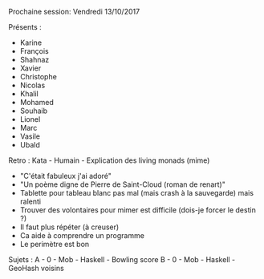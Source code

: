 Prochaine session: Vendredi 13/10/2017

Présents :
- Karine
- François
- Shahnaz
- Xavier
- Christophe
- Nicolas
- Khalil
- Mohamed
- Souhaib
- Lionel
- Marc
- Vasile
- Ubald



Retro : Kata - Humain - Explication des living monads (mime)

- "C'était fabuleux j'ai adoré"
- "Un poème digne de Pierre de Saint-Cloud (roman de renart)"
- Tablette pour tableau blanc pas mal (mais crash à la sauvegarde) mais ralenti
- Trouver des volontaires pour mimer est difficile (dois-je forcer le destin ?)
- Il faut plus répéter (à creuser)
- Ca aide à comprendre un programme
- Le perimètre est bon

Sujets :
A - 0 - Mob - Haskell - Bowling score
B - 0 - Mob - Haskell - GeoHash voisins








